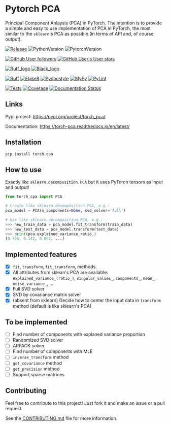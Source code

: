 # Pytorch PCA

Principal Component Anlaysis (PCA) in PyTorch. The intention is to provide a
simple and easy to use implementation of PCA in PyTorch, the most similar to
the `sklearn`'s PCA as possible (in terms of API and, of course, output).

[![Release](https://img.shields.io/github/v/tag/valentingol/torch_pca?label=Pypi&logo=pypi&logoColor=yellow)](https://pypi.org/project/torch_pca/)
![PythonVersion](https://img.shields.io/badge/python-3.8%20%7E%203.11-informational)
![PytorchVersion](https://img.shields.io/badge/pytorch-1.8%20%7E%201.13%20%7C%202.0+-informational)

[![GitHub User followers](https://img.shields.io/github/followers/valentingol?label=User%20followers&style=social)](https://github.com/valentingol)
[![GitHub User's User stars](https://img.shields.io/github/stars/valentingol?label=User%20Stars&style=social)](https://github.com/valentingol)

[![Ruff_logo](https://img.shields.io/endpoint?url=https://raw.githubusercontent.com/charliermarsh/ruff/main/assets/badge/v1.json)](https://github.com/charliermarsh/ruff)
[![Black_logo](https://img.shields.io/badge/code%20style-black-000000.svg)](https://github.com/psf/black)

[![Ruff](https://github.com/valentingol/torch_pca/actions/workflows/ruff.yaml/badge.svg)](https://github.com/valentingol/Dinosor/actions/workflows/ruff.yaml)
[![Flake8](https://github.com/valentingol/torch_pca/actions/workflows/flake.yaml/badge.svg)](https://github.com/valentingol/Dinosor/actions/workflows/flake.yaml)
[![Pydocstyle](https://github.com/valentingol/torch_pca/actions/workflows/pydocstyle.yaml/badge.svg)](https://github.com/valentingol/Dinosor/actions/workflows/pydocstyle.yaml)
[![MyPy](https://github.com/valentingol/torch_pca/actions/workflows/mypy.yaml/badge.svg)](https://github.com/valentingol/Dinosor/actions/workflows/mypy.yaml)
[![PyLint](https://img.shields.io/endpoint?url=https://gist.githubusercontent.com/valentingol/8fb4f3f78584e085dd7b0cca7e046d1f/raw/torch_pca_pylint.json)](https://github.com/valentingol/torch_pca/actions/workflows/pylint.yaml)

[![Tests](https://github.com/valentingol/torch_pca/actions/workflows/tests.yaml/badge.svg)](https://github.com/valentingol/torch_pca/actions/workflows/tests.yaml)
[![Coverage](https://img.shields.io/endpoint?url=https://gist.githubusercontent.com/valentingol/c5a6b5731db93da673f8e258b2669080/raw/torch_pca_tests.json)](https://github.com/valentingol/torch_pca/actions/workflows/tests.yaml)
[![Documentation Status](https://readthedocs.org/projects/torch-pca/badge/?version=latest)](https://torch-pca.readthedocs.io/en/latest/?badge=latest)

## Links

Pypi project: https://pypi.org/project/torch_pca/

Documentation: https://torch-pca.readthedocs.io/en/latest/

## Installation

```bash
pip install torch-cpa
```

## How to use

Exactly like `sklearn.decomposition.PCA` but it uses PyTorch tensors as input and output!

```python
from torch_cpa import PCA

# Create like sklearn.decomposition.PCA, e.g.:
pca_model = PCA(n_components=None, svd_solver='full')

# Use like sklearn.decomposition.PCA, e.g.:
>>> new_train_data = pca_model.fit_transform(train_data)
>>> new_test_data = pca_model.transform(test_data)
>>> print(pca.explained_variance_ratio_)
[0.756, 0.142, 0.062, ...]
```

## Implemented features

- [x] `fit`, `transform`, `fit_transform`, methods.
- [x] All attributes from sklean's PCA are available: `explained_variance_(ratio_)`,
      `singular_values_`, `components_`, `mean_`, `noise_variance_`, ...
- [x] Full SVD solver
- [x] SVD by covariance matrix solver
- [x] (absent from sklearn) Decide how to center the input data in `transform` method
  (default is like sklearn's PCA)

## To be implemented

- [ ] Find number of components with explaned variance proportion
- [ ] Randomized SVD solver
- [ ] ARPACK solver
- [ ] Find number of components with MLE
- [ ] `inverse_transform` method
- [ ] `get_covariance` method
- [ ] `get_precision` method
- [ ] Support sparse matrices

## Contributing

Feel free to contribute to this project! Just fork it and make an issue or a pull request.

See the [CONTRIBUTING.md](CONTRIBUTING.md) file for more information.
